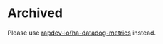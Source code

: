 # Archived

Please use [rapdev-io/ha-datadog-metrics](https://github.com/rapdev-io/ha-datadog-metrics) instead.
